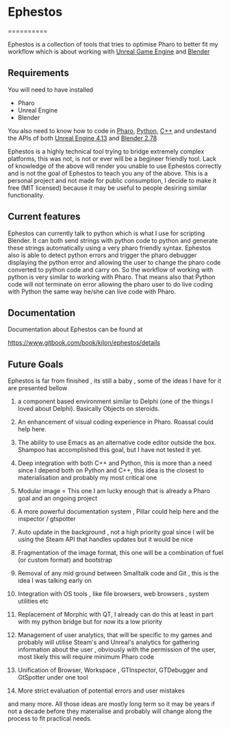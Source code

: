 # Ephestos
==========

Ephestos is a collection of tools that tries to optimise Pharo to better fit my workflow which is about working with [Unreal Game Engine](https://www.unrealengine.com) and [Blender](https://www.blender.org)

## Requirements

You will need to have installed

- Pharo
- Unreal Engine
- Blender

You also need to know how to code in [Pharo](http://pharo.org/web), [Python](https://www.python.org), [C++](http://www.cplusplus.com/doc/tutorial/) and undestand the APIs of both [Unreal Engine 4.13](https://docs.unrealengine.com/latest/INT/) and [Blender 2.78](https://www.blender.org/api/blender_python_api_2_78a_release/)

Ephestos is a highly technical tool trying to bridge extremely complex platforms, this was not, is not or ever will be a begineer friendly tool. Lack of knowledge of the above will render you unable to use Ephestos correctly and is not the goal of Ephestos to teach you any of the above. This is a personal project and not made for public consumption, I decide to make it free (MIT licensed) because it may be useful to people desiring similar functionality. 

## Current features

Ephestos can currently talk to python which is what I use for scripting Blender. It can both send strings with python code to python and generate these strings automatically using a very pharo friendly syntax. Ephestos also is able to detect python errors and trigger the pharo debugger displaying the python error and allowing the user to change the pharo code converted to python code and carry on. So the workflow of working with python is very similar to working with Pharo. That means also that Python code will not terminate on error allowing the pharo user to do live coding with Python the same way he/she can live code with Pharo.

## Documentation

Documentation about Ephestos can be found at

https://www.gitbook.com/book/kilon/ephestos/details

## Future Goals

Ephestos is far from finished , its still a baby , some of the ideas I have for it are presented bellow

1) a component based environment similar to Delphi (one of the things  I loved about Delphi). Basically Objects on steroids. 

2) An enhancement of visual coding experience in Pharo.  Roassal could help here. 

3) The ability to use Emacs as an alternative code editor outside the box.  Shampoo has accomplished this goal, but I have not tested it yet.

4) Deep integration with both C++ and Python, this is more than a need since I depend both on Python and C++, this idea is the closest to materialisation and probably my most critical one

5) Modular image = This one I am lucky enough that is already a Pharo goal and an ongoing project

6) A more powerful documentation system , Pillar could help here and the inspector / gtspotter

7) Auto update in the background , not a high priority goal since I will be using the Steam API that handles updates but it would be nice

8)  Fragmentation of the image format, this one will be a combination of fuel (or custom format) and bootstrap

9) Removal of any mid ground between Smalltalk code and Git , this is the idea I was talking early on

10) Integration with OS tools , like file browsers, web browsers , system utilities etc

11) Replacement of Morphic with QT,  I already can do this at least in part with my python bridge but for now its a low priority

12)  Management of user analytics, that will be specific to my games and probably will utilise Steam's and Unreal's analytics for gathering information about the user , obviously with the permission of the user, most likely this will require minimum Pharo code

13) Unification of Browser, Workspace , GTInspector, GTDebugger and GtSpotter under one tool

14) More strict evaluation of potential errors and user mistakes 

and many more. All those ideas are mostly long term so it may be years if not a decade before they materialise and probably will change along the process to fit practical needs. 
